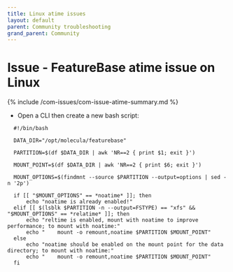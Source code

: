```yaml
---
title: Linux atime issues
layout: default
parent: Community troubleshooting
grand_parent: Community
---
```


# Issue - FeatureBase atime issue on Linux

{% include /com-issues/com-issue-atime-summary.md %}

* Open a CLI then create a new bash script:

```
  #!/bin/bash

  DATA_DIR="/opt/molecula/featurebase"

  PARTITION=$(df $DATA_DIR | awk 'NR==2 { print $1; exit }')

  MOUNT_POINT=$(df $DATA_DIR | awk 'NR==2 { print $6; exit }')

  MOUNT_OPTIONS=$(findmnt --source $PARTITION --output=options | sed -n '2p')

  if [[ "$MOUNT_OPTIONS" == *noatime* ]]; then
      echo "noatime is already enabled!"
  elif [[ $(lsblk $PARTITION -n --output=FSTYPE) == "xfs" && "$MOUNT_OPTIONS" == *relatime* ]]; then
      echo "reltime is enabled, mount with noatime to improve performance; to mount with noatime:"
      echo "    mount -o remount,noatime $PARTITION $MOUNT_POINT"
  else
      echo "noatime should be enabled on the mount point for the data directory; to mount with noatime:"
      echo "    mount -o remount,noatime $PARTITION $MOUNT_POINT"
  fi
```
